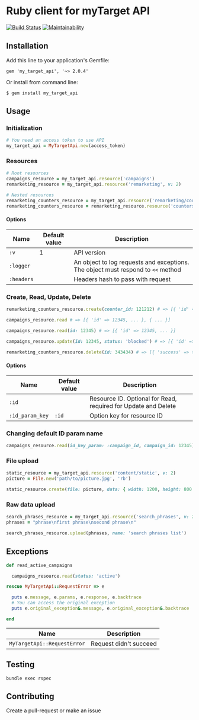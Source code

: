 # Ruby client for myTarget API

[![Build Status](https://travis-ci.org/resivalex/my_target_api.svg?branch=develop)](https://travis-ci.org/resivalex/my_target_api) [![Maintainability](https://api.codeclimate.com/v1/badges/2d7c92e0524f7ee1612f/maintainability)](https://codeclimate.com/github/resivalex/my_target_api/maintainability)

## Installation

Add this line to your application's Gemfile:

```
gem 'my_target_api', '~> 2.0.4'
```

Or install from command line:

```
$ gem install my_target_api
```

## Usage

### Initialization

```ruby
# You need an access token to use API
my_target_api = MyTargetApi.new(access_token)
```

### Resources

```ruby
# Root resources
campaigns_resource = my_target_api.resource('campaigns')
remarketing_resource = my_target_api.resource('remarketing', v: 2)

# Nested resources
remarketing_counters_resource = my_target_api.resource('remarketing/counters', v: 2)
remarketing_counters_resource = remarketing_resource.resource('counters')
```

#### Options

Name | Default value | Description
---|---|---
`:v` | 1 | API version
`:logger` |   | An object to log requests and exceptions. The object must respond to `<<` method
`:headers` | | Headers hash to pass with request

### Create, Read, Update, Delete

```ruby
remarketing_counters_resource.create(counter_id: 121212) # => [{ 'id' => 343434 }]

campaigns_resource.read # => [{ 'id' => 12345, ... }, { ... }]

campaigns_resource.read(id: 12345) # => [{ 'id' => 12345, ... }]

campaigns_resource.update(id: 12345, status: 'blocked') # => [{ 'id' => 12345, 'status' => 'blocked' }]

remarketing_counters_resource.delete(id: 343434) # => [{ 'success' => true }]
```

#### Options

 Name | Default value | Description
---|---|---
 `:id` |   | Resource ID. Optional for Read, required for Update and Delete
 `:id_param_key` | `:id` | Option key for resource ID

### Changing default ID param name

```ruby
campaigns_resource.read(id_key_param: :campaign_id, campaign_id: 12345) # => [{ 'id' => 12345, ... }]
```

### File upload

```ruby
static_resource = my_target_api.resource('content/static', v: 2)
picture = File.new('path/to/picture.jpg', 'rb')

static_resource.create(file: picture, data: { width: 1200, height: 800 })
```

### Raw data upload

```ruby
search_phrases_resource = my_target_api.resource('search_phrases', v: 2)
phrases = "phrase\nfirst phrase\nsecond phrase\n"

search_phrases_resource.upload(phrases, name: 'search phrases list')
```

## Exceptions

```ruby
def read_active_campaigns

  campaigns_resource.read(status: 'active')

rescue MyTargetApi::RequestError => e

  puts e.message, e.params, e.response, e.backtrace
  # You can access the original exception
  puts e.original_exception&.message, e.original_exception&.backtrace

end
```

 Name | Description
---|---
 `MyTargetApi::RequestError` | Request didn't succeed

## Testing

```
bundle exec rspec
```

## Contributing

Create a pull-request or make an issue
